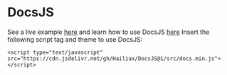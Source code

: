 # DocsJS
See a live example [here](https://hailiax.io/docsjs) and learn how to use DocsJS [here](https://hailiax.io/docsjs#Guide%20%2F%20API)
Insert the following script tag and theme to use DocsJS:
```
<script type="text/javascript" src="https://cdn.jsdelivr.net/gh/Hailiax/DocsJS@1/src/docs.min.js"></script>

```
